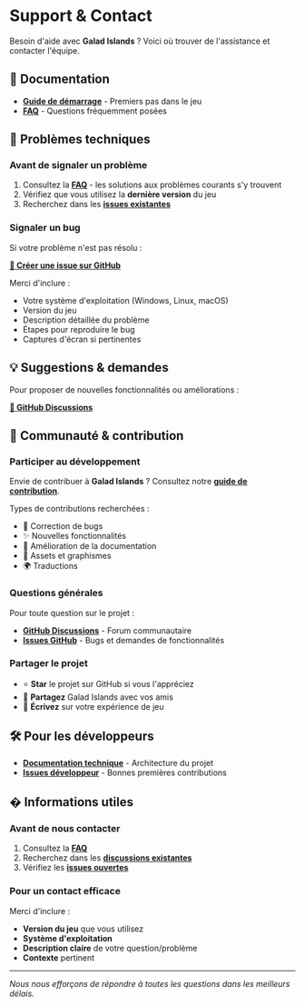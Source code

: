 # Support & Contact

Besoin d'aide avec **Galad Islands** ? Voici où trouver de l'assistance et contacter l'équipe.

## 📖 Documentation

- **[Guide de démarrage](user/basics/getting-started.md)** - Premiers pas dans le jeu
- **[FAQ](user/help/faq.md)** - Questions fréquemment posées

## 🐛 Problèmes techniques

### Avant de signaler un problème

1. Consultez la **[FAQ](user/help/faq.md)** - les solutions aux problèmes courants s'y trouvent
2. Vérifiez que vous utilisez la **dernière version** du jeu
3. Recherchez dans les **[issues existantes](https://github.com/Fydyr/Galad-Islands/issues)**

### Signaler un bug

Si votre problème n'est pas résolu :

**[🔗 Créer une issue sur GitHub](https://github.com/Fydyr/Galad-Islands/issues/new)**

Merci d'inclure :

- Votre système d'exploitation (Windows, Linux, macOS)
- Version du jeu
- Description détaillée du problème
- Étapes pour reproduire le bug
- Captures d'écran si pertinentes

## 💡 Suggestions & demandes

Pour proposer de nouvelles fonctionnalités ou améliorations :

**[🔗 GitHub Discussions](https://github.com/Fydyr/Galad-Islands/discussions)**

## 🤝 Communauté & contribution

### Participer au développement

Envie de contribuer à **Galad Islands** ? Consultez notre **[guide de contribution](dev/07-annexes/contributing.md)**.

Types de contributions recherchées :

- 🐛 Correction de bugs
- ✨ Nouvelles fonctionnalités
- 📝 Amélioration de la documentation
- 🎨 Assets et graphismes
- 🌍 Traductions

### Questions générales

Pour toute question sur le projet :

- **[GitHub Discussions](https://github.com/Fydyr/Galad-Islands/discussions)** - Forum communautaire
- **[Issues GitHub](https://github.com/Fydyr/Galad-Islands/issues)** - Bugs et demandes de fonctionnalités

### Partager le projet

- ⭐ **Star** le projet sur GitHub si vous l'appréciez
- 🔗 **Partagez** Galad Islands avec vos amis
- 📝 **Écrivez** sur votre expérience de jeu

## 🛠️ Pour les développeurs

- **[Documentation technique](dev/01-introduction/overview.md)** - Architecture du projet
- **[Issues développeur](https://github.com/Fydyr/Galad-Islands/issues)** - Bonnes premières contributions

## � Informations utiles

### Avant de nous contacter

1. Consultez la **[FAQ](user/help/faq.md)**
2. Recherchez dans les **[discussions existantes](https://github.com/Fydyr/Galad-Islands/discussions)**
3. Vérifiez les **[issues ouvertes](https://github.com/Fydyr/Galad-Islands/issues)**

### Pour un contact efficace

Merci d'inclure :

- **Version du jeu** que vous utilisez
- **Système d'exploitation**
- **Description claire** de votre question/problème
- **Contexte** pertinent

---

*Nous nous efforçons de répondre à toutes les questions dans les meilleurs délais.*
